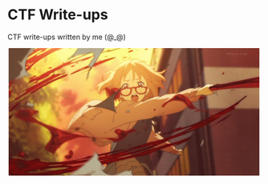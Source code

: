 # CTF Write-ups
CTF write-ups written by me (@_@)

<p align="center">
    <img src="https://raw.githubusercontent.com/T3l3sc0p3/CDN-for-personal-use/Kuriyama-Mirai/gifs/kill-the-bucket.gif" alt="T3l3sc0p3's write-ups">
</p>
